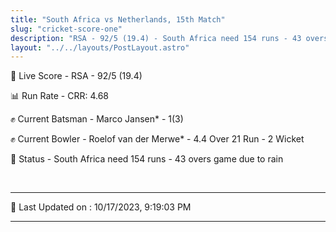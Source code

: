 ```yaml
---
title: "South Africa vs Netherlands, 15th Match"
slug: "cricket-score-one"
description: "RSA - 92/5 (19.4) - South Africa need 154 runs - 43 overs game due to rain."
layout: "../../layouts/PostLayout.astro"
---
```


🔴 Live Score - RSA - 92/5 (19.4)  

📊 Run Rate - CRR: 4.68  

✊ Current Batsman - Marco Jansen* - 1(3)  

✊ Current Bowler - Roelof van der Merwe* - 4.4 Over 21 Run - 2 Wicket  

📑 Status - South Africa need 154 runs - 43 overs game due to rain

<br />

***

📝 Last Updated on : 10/17/2023, 9:19:03 PM

***

